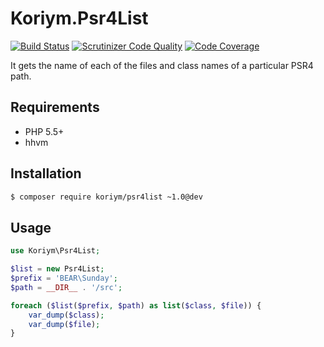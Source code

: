 # Koriym.Psr4List
[![Build Status](https://travis-ci.org/koriym/Koriym.Psr4List.svg?branch=master)](https://travis-ci.org/koriym/Koriym.Psr4List)
[![Scrutinizer Code Quality](https://scrutinizer-ci.com/g/koriym/Koriym.Psr4List/badges/quality-score.png?b=master)](https://scrutinizer-ci.com/g/koriym/Koriym.Psr4List/?branch=master)
[![Code Coverage](https://scrutinizer-ci.com/g/koriym/Koriym.Psr4List/badges/coverage.png?b=master)](https://scrutinizer-ci.com/g/koriym/Koriym.Psr4List/?branch=master)

It gets the name of each of the files and class names of a particular PSR4 path.

## Requirements
 * PHP 5.5+
 * hhvm

## Installation

```bash
$ composer require koriym/psr4list ~1.0@dev
```

## Usage

```php
use Koriym\Psr4List;

$list = new Psr4List;
$prefix = 'BEAR\Sunday';
$path = __DIR__ . '/src';

foreach ($list($prefix, $path) as list($class, $file)) {
    var_dump($class);
    var_dump($file);
}
```

